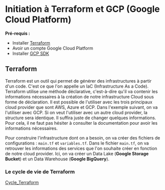 # Initiation à Terraform et GCP (Google Cloud Platform)

**Pré-requis :** 
- Installer [Terraform](https://www.terraform.io/)
- Avoir un compte Google Cloud Platform
- Installer [GCP SDK](https://cloud.google.com/sdk/docs/install-sdk)

## Terraform


Terraform est un outil qui permet de générer des infrastructures à partir d'un code. C'est ce que l'on appelle un IaC (Infrastructure As a Code). Terraform utilise une méthode déclarative, c'est-à-dire qu'il va contenir les informations nécessaires à la création de notre infrastructure Cloud sous forme de déclaration. Il est possible de l'utiliser avec les trois principaux cloud provider que sont AWS, Azure et GCP. Dans l'exemple suivant, on va l'utiliser avec GCP. Si on veut l'utiliser avec un autre cloud provider, la structure sera identique. Il suffira juste de changer quelques informations. Pour cela, il ne faut pas hésiter à consulter la documentation pour avoir les informations nécessaires. 

Pour construire l'infrastructure dont on a besoin, on va créer des fichiers de configurations : `main.tf` et `variables.tf`. Dans le fichier `main.tf`, on va retrouver les informations des services que l'on souhaite créer en fonction de notre cloud provider. Ici, on va créer un Data Lake (**Google Storage Bucket**) et un Data Warehouse (**Google BigQuery**).

### Le cycle de vie de Terraform

[Cycle_Terraform](https://github.com/Sylvariane/data-engineering/blob/main/week_1_basic_n_setup/1_terraform/images/cycle_terraform.png)
